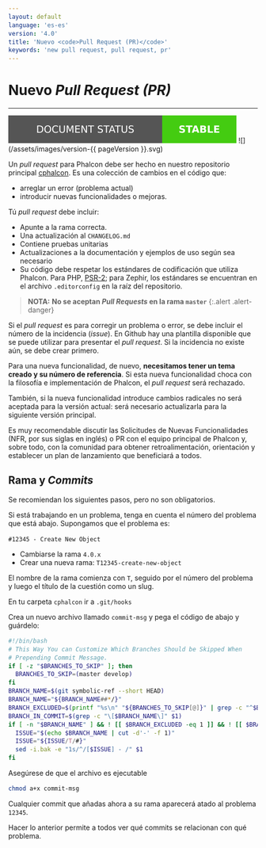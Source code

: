 ```yaml
---
layout: default
language: 'es-es'
version: '4.0'
title: 'Nuevo <code>Pull Request (PR)</code>'
keywords: 'new pull request, pull request, pr'
---
```


# Nuevo *Pull Request (PR)* 

* * *

![](/assets/images/document-status-stable-success.svg) ![](/assets/images/version-{{ pageVersion }}.svg)

Un *pull request* para Phalcon debe ser hecho en nuestro repositorio principal [cphalcon](https://github.com/phalcon/cphalcon). Es una colección de cambios en el código que:

- arreglar un error (problema actual)
- introducir nuevas funcionalidades o mejoras.

Tú *pull request* debe incluir:

- Apunte a la rama correcta.
- Una actualización al `CHANGELOG.md`
- Contiene pruebas unitarias
- Actualizaciones a la documentación y ejemplos de uso según sea necesario
- Su código debe respetar los estándares de codificación que utiliza Phalcon. Para PHP, [PSR-2](https://www.php-fig.org/psr/); para Zephir, los estándares se encuentran en el archivo `.editorconfig` en la raíz del repositorio.

> **NOTA:** **No se aceptan *Pull Requests* en la rama `master`**
{:.alert .alert-danger}

Si el *pull request* es para corregir un problema o error, se debe incluir el número de la incidencia (*issue*). En Github hay una plantilla disponible que se puede utilizar para presentar el *pull request*. Si la incidencia no existe aún, se debe crear primero.

Para una nueva funcionalidad, de nuevo, **necesitamos tener un tema creado y su número de referencia**. Si esta nueva funcionalidad choca con la filosofía e implementación de Phalcon, el *pull request* será rechazado.

También, si la nueva funcionalidad introduce cambios radicales no será aceptada para la versión actual: será necesario actualizarla para la siguiente versión principal.

Es muy recomendable discutir las Solicitudes de Nuevas Funcionalidades (NFR, por sus siglas en inglés) o PR con el equipo principal de Phalcon y, sobre todo, con la comunidad para obtener retroalimentación, orientación y establecer un plan de lanzamiento que beneficiará a todos.

## Rama y *Commits*

Se recomiendan los siguientes pasos, pero no son obligatorios.

Si está trabajando en un problema, tenga en cuenta el número del problema que está abajo. Supongamos que el problema es:

`#12345 - Create New Object`

- Cambiarse la rama `4.0.x`
- Crear una nueva rama: `T12345-create-new-object`

El nombre de la rama comienza con `T`, seguido por el número del problema y luego el título de la cuestión como un slug.

En tu carpeta `cphalcon` ir a `.git/hooks`

Crea un nuevo archivo llamado `commit-msg` y pega el código de abajo y guárdelo:

```bash
#!/bin/bash
# This Way You can Customize Which Branches Should be Skipped When
# Prepending Commit Message.
if [ -z "$BRANCHES_TO_SKIP" ]; then
  BRANCHES_TO_SKIP=(master develop)
fi
BRANCH_NAME=$(git symbolic-ref --short HEAD)
BRANCH_NAME="${BRANCH_NAME##*/}"
BRANCH_EXCLUDED=$(printf "%s\n" "${BRANCHES_TO_SKIP[@]}" | grep -c "^$BRANCH_NAME$")
BRANCH_IN_COMMIT=$(grep -c "\[$BRANCH_NAME\]" $1)
if [ -n "$BRANCH_NAME" ] && ! [[ $BRANCH_EXCLUDED -eq 1 ]] && ! [[ $BRANCH_IN_COMMIT -ge 1 ]]; then
  ISSUE="$(echo $BRANCH_NAME | cut -d'-' -f 1)"
  ISSUE="${ISSUE/T/#}"
  sed -i.bak -e "1s/^/[$ISSUE] - /" $1
fi
```

Asegúrese de que el archivo es ejecutable

```bash
chmod a+x commit-msg
```

Cualquier commit que añadas ahora a su rama aparecerá atado al problema `12345`.

Hacer lo anterior permite a todos ver qué commits se relacionan con qué problema.
